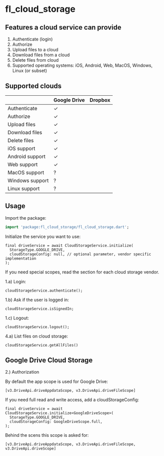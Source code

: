 # fl_cloud_storage

## Features a cloud service can provide

1. Authenticate (login)
2. Authorize
3. Upload files to a cloud
4. Download files from a cloud
5. Delete files from cloud
6. Supported operating systems: iOS, Android, Web, MacOS, Windows, Linux (or subset)

## Supported clouds

|                 | Google Drive | Dropbox |
|-----------------|--------------|---------|
| Authenticate    |       ✓      |         |
| Authorize       |       ✓      |         |
| Upload files    |       ✓      |         |
| Download files  |       ✓      |         |
| Delete files    |       ✓      |         |
| iOS support     |       ✓      |         |
| Android support |       ✓      |         |
| Web support     |       ✓      |         |
| MacOS support   |       ?      |         |
| Windows support |       ?      |         |
| Linux support   |       ?      |         |

## Usage

Import the package:
```dart
import 'package:fl_cloud_storage/fl_cloud_storage.dart';
```

Initialize the service you want to use:
```
final driveService = await CloudStorageService.initialize(
  StorageType.GOOGLE_DRIVE,
  cloudStorageConfig: null, // optional parameter, vendor specific implementation
);
```

If you need special scopes, read the section for each cloud storage vendor.

1.a) Login:
```
cloudStorageService.authenticate();
```

1.b) Ask if the user is logged in:
```
cloudStorageService.isSignedIn;
```

1.c) Logout:
```
cloudStorageService.logout();
```

4.a) List files on cloud storage:
```
cloudStorageService.getAllFiles()
```

## Google Drive Cloud Storage

2.) Authorization

By default the app scope is used for Google Drive:
```
[v3.DriveApi.driveAppdataScope, v3.DriveApi.driveFileScope]
```

If you need full read and write access, add a cloudStorageConfig:
```
final driveService = await CloudStorageService.initialize<GoogleDriveScope>(
  StorageType.GOOGLE_DRIVE,
  cloudStorageConfig: GoogleDriveScope.full,
);
```

Behind the scens this scope is asked for:
```
[v3.DriveApi.driveAppdataScope, v3.DriveApi.driveFileScope, v3.DriveApi.driveScope]
```